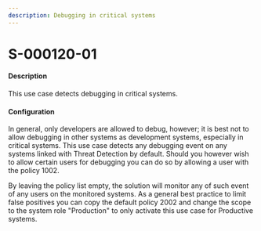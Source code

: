 ```yaml
---
description: Debugging in critical systems
---
```


# S-000120-01

#### Description

This use case detects debugging in critical systems.

#### Configuration

In general, only developers are allowed to debug, however; it is best not to allow debugging in other systems as development systems, especially in critical systems. This use case detects any debugging event on any systems linked with Threat Detection by default. Should you however wish to allow certain users for debugging you can do so by allowing a user with the policy 1002.

By leaving the policy list empty, the solution will monitor any of such event of any users on the monitored systems. As a general best practice to limit false positives you can copy the default policy 2002 and change the scope to the system role "Production" to only activate this use case for Productive systems.
